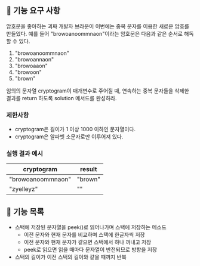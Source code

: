 ## 🚀 기능 요구 사항

암호문을 좋아하는 괴짜 개발자 브라운이 이번에는 중복 문자를 이용한 새로운 암호를 만들었다. 예를 들어 "browoanoommnaon"이라는 암호문은 다음과 같은 순서로 해독할 수 있다.

1. "browoanoommnaon"
2. "browoannaon"
3. "browoaaon"
4. "browoon"
5. "brown"

임의의 문자열 cryptogram이 매개변수로 주어질 때, 연속하는 중복 문자들을 삭제한 결과를 return 하도록 solution 메서드를 완성하라.

### 제한사항

- cryptogram은 길이가 1 이상 1000 이하인 문자열이다.
- cryptogram은 알파벳 소문자로만 이루어져 있다.

### 실행 결과 예시

| cryptogram | result |
| --- | --- |
| "browoanoommnaon" | "brown" |
| "zyelleyz" | "" |

## 📝 기능 목록

- 스택에 저장된 문자열을 peek()로 읽어나가며 스택에 저장하는 메소드
  - 이전 문자와 현재 문자를 비교하며 스택에 한글자씩 저장
  - 이전 문자와 현재 문자가 같으면 스택에서 하나 꺼내고 저장
  - peek로 읽으면 읽을 때마다 문자열이 반전되므로 방향을 저장
- 스택의 길이가 이전 스택의 길이와 같을 때까지 반복
